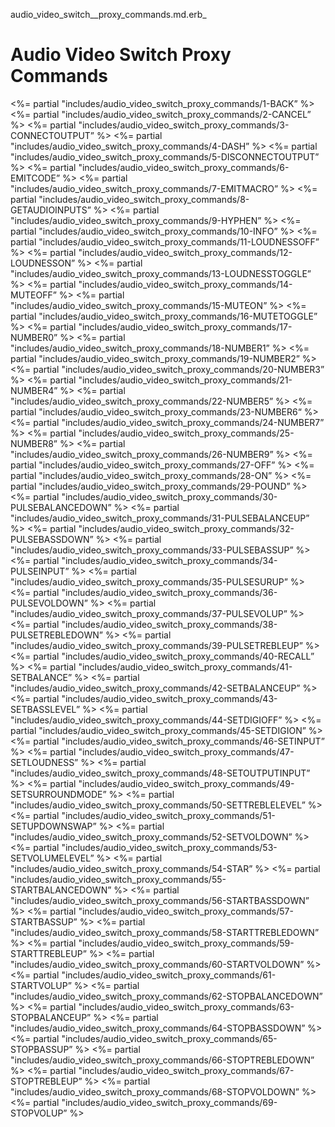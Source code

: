 audio_video_switch__proxy_commands.md.erb_

# Audio Video Switch Proxy Commands

\<%= partial "includes/audio_video_switch_proxy_commands/1-BACK” %\>
\<%= partial "includes/audio_video_switch_proxy_commands/2-CANCEL” %\>
\<%= partial "includes/audio_video_switch_proxy_commands/3-CONNECTOUTPUT” %\>
\<%= partial "includes/audio_video_switch_proxy_commands/4-DASH” %\>
\<%= partial "includes/audio_video_switch_proxy_commands/5-DISCONNECTOUTPUT” %\>
\<%= partial "includes/audio_video_switch_proxy_commands/6-EMITCODE” %\>
\<%= partial "includes/audio_video_switch_proxy_commands/7-EMITMACRO” %\>
\<%= partial "includes/audio_video_switch_proxy_commands/8-GETAUDIOINPUTS” %\>
\<%= partial "includes/audio_video_switch_proxy_commands/9-HYPHEN” %\>
\<%= partial "includes/audio_video_switch_proxy_commands/10-INFO” %\>
\<%= partial "includes/audio_video_switch_proxy_commands/11-LOUDNESSOFF” %\>
\<%= partial "includes/audio_video_switch_proxy_commands/12-LOUDNESSON” %\>
\<%= partial "includes/audio_video_switch_proxy_commands/13-LOUDNESSTOGGLE” %\>
\<%= partial "includes/audio_video_switch_proxy_commands/14-MUTEOFF” %\>
\<%= partial "includes/audio_video_switch_proxy_commands/15-MUTEON” %\>
\<%= partial "includes/audio_video_switch_proxy_commands/16-MUTETOGGLE” %\>
\<%= partial "includes/audio_video_switch_proxy_commands/17- NUMBER0” %\>
\<%= partial "includes/audio_video_switch_proxy_commands/18-NUMBER1” %\>
\<%= partial "includes/audio_video_switch_proxy_commands/19-NUMBER2” %\>
\<%= partial "includes/audio_video_switch_proxy_commands/20-NUMBER3” %\>
\<%= partial "includes/audio_video_switch_proxy_commands/21-NUMBER4” %\>
\<%= partial "includes/audio_video_switch_proxy_commands/22-NUMBER5” %\>
\<%= partial "includes/audio_video_switch_proxy_commands/23-NUMBER6“ %\>
\<%= partial "includes/audio_video_switch_proxy_commands/24-NUMBER7” %\>
\<%= partial "includes/audio_video_switch_proxy_commands/25-NUMBER8” %\>
\<%= partial "includes/audio_video_switch_proxy_commands/26-NUMBER9” %\>
\<%= partial "includes/audio_video_switch_proxy_commands/27-OFF” %\>
\<%= partial "includes/audio_video_switch_proxy_commands/28-ON” %\>
\<%= partial "includes/audio_video_switch_proxy_commands/29-POUND” %\>
\<%= partial "includes/audio_video_switch_proxy_commands/30-PULSEBALANCEDOWN” %\>
\<%= partial "includes/audio_video_switch_proxy_commands/31-PULSEBALANCEUP” %\>
\<%= partial "includes/audio_video_switch_proxy_commands/32-PULSEBASSDOWN” %\>
\<%= partial "includes/audio_video_switch_proxy_commands/33-PULSEBASSUP” %\>
\<%= partial "includes/audio_video_switch_proxy_commands/34-PULSEINPUT” %\>
\<%= partial "includes/audio_video_switch_proxy_commands/35-PULSESURUP” %\>
\<%= partial "includes/audio_video_switch_proxy_commands/36-PULSEVOLDOWN” %\>
\<%= partial "includes/audio_video_switch_proxy_commands/37-PULSEVOLUP” %\>
\<%= partial "includes/audio_video_switch_proxy_commands/38-PULSETREBLEDOWN” %\>
\<%= partial "includes/audio_video_switch_proxy_commands/39-PULSETREBLEUP” %\>
\<%= partial "includes/audio_video_switch_proxy_commands/40-RECALL” %\>
\<%= partial "includes/audio_video_switch_proxy_commands/41-SETBALANCE” %\>
\<%= partial "includes/audio_video_switch_proxy_commands/42-SETBALANCEUP” %\>
\<%= partial "includes/audio_video_switch_proxy_commands/43-SETBASSLEVEL” %\>
\<%= partial "includes/audio_video_switch_proxy_commands/44-SETDIGIOFF” %\>
\<%= partial "includes/audio_video_switch_proxy_commands/45-SETDIGION” %\>
\<%= partial "includes/audio_video_switch_proxy_commands/46-SETINPUT” %\>
\<%= partial "includes/audio_video_switch_proxy_commands/47-SETLOUDNESS” %\>
\<%= partial "includes/audio_video_switch_proxy_commands/48-SETOUTPUTINPUT” %\>
\<%= partial "includes/audio_video_switch_proxy_commands/49-SETSURROUNDMODE” %\>
\<%= partial "includes/audio_video_switch_proxy_commands/50-SETTREBLELEVEL” %\>
\<%= partial "includes/audio_video_switch_proxy_commands/51-SETUPDOWNSWAP” %\>
\<%= partial "includes/audio_video_switch_proxy_commands/52-SETVOLDOWN” %\>
\<%= partial "includes/audio_video_switch_proxy_commands/53-SETVOLUMELEVEL” %\>
\<%= partial "includes/audio_video_switch_proxy_commands/54-STAR” %\>
\<%= partial "includes/audio_video_switch_proxy_commands/55-STARTBALANCEDOWN” %\>
\<%= partial "includes/audio_video_switch_proxy_commands/56-STARTBASSDOWN” %\>
\<%= partial "includes/audio_video_switch_proxy_commands/57-STARTBASSUP” %\>
\<%= partial "includes/audio_video_switch_proxy_commands/58-STARTTREBLEDOWN” %\>
\<%= partial "includes/audio_video_switch_proxy_commands/59-STARTTREBLEUP” %\>
\<%= partial "includes/audio_video_switch_proxy_commands/60-STARTVOLDOWN” %\>
\<%= partial "includes/audio_video_switch_proxy_commands/61-STARTVOLUP” %\>
\<%= partial "includes/audio_video_switch_proxy_commands/62-STOPBALANCEDOWN” %\>
\<%= partial "includes/audio_video_switch_proxy_commands/63-STOPBALANCEUP” %\>
\<%= partial "includes/audio_video_switch_proxy_commands/64-STOPBASSDOWN” %\>
\<%= partial "includes/audio_video_switch_proxy_commands/65-STOPBASSUP” %\>
\<%= partial "includes/audio_video_switch_proxy_commands/66-STOPTREBLEDOWN” %\>
\<%= partial "includes/audio_video_switch_proxy_commands/67-STOPTREBLEUP” %\>
\<%= partial "includes/audio_video_switch_proxy_commands/68-STOPVOLDOWN” %\>
\<%= partial "includes/audio_video_switch_proxy_commands/69-STOPVOLUP” %\>

